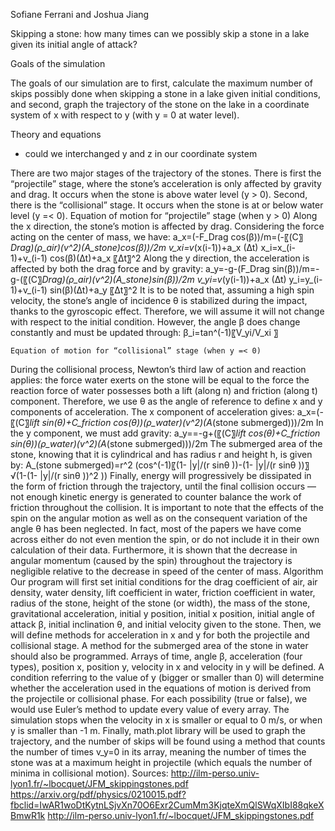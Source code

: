 Sofiane Ferrani and Joshua Jiang

Skipping a stone: how many times can we possibly skip a stone in a lake given its initial angle of attack?

Goals of the simulation

The goals of our simulation are to first, calculate the maximum number of skips possibly done when skipping a stone in a lake given initial conditions, and second, graph the trajectory of the stone on the lake in a coordinate system of x with respect to y (with y = 0 at water level).

Theory and equations
 
* could we interchanged y and z in our coordinate system

There are two major stages of the trajectory of the stones. There is first the “projectile” stage, where the stone’s acceleration is only affected by gravity and drag. It occurs when the stone is above water level (y > 0). Second, there is the “collisional” stage. It occurs when the stone is at or below water level (y =< 0). 
	Equation of motion for “projectile” stage (when y > 0)
Along the x direction, the stone’s motion is affected by drag. Considering the force acting on the center of mass, we have:
a_x=(-F_Drag cos(β))/m=(-〖(C〗_Drag)(ρ_air)(v^2)(A_stone)cos(β))/2m
v_xi=v_(x(i-1))+a_x (∆t)
x_i=x_(i-1)+v_(i-1) cos(β)(∆t)+a_x 〖∆t〗^2
Along the y direction, the acceleration is affected by both the drag force and by gravity:
a_y=-g-(F_Drag  sin⁡(β))/m=-g-(〖(C〗_Drag)(ρ_air)(v^2)(A_stone)sin(β))/2m
v_yi=v_(y(i-1))+a_x (∆t)
y_i=y_(i-1)+v_(i-1) sin(β)(∆t)+a_y 〖∆t〗^2
It is to be noted that, assuming a high spin velocity, the stone’s angle of incidence θ is stabilized during the impact, thanks to the gyroscopic effect. Therefore, we will assume it will not change with respect to the initial condition. However, the angle β does change constantly and must be updated through:
β_i=tan^(-1)⁡〖V_yi/V_xi 〗

	Equation of motion for “collisional” stage (when y =< 0)
During the collisional process, Newton’s third law of action and reaction applies: the force water exerts on the stone will be equal to the force the reaction force of water possesses both a lift (along n) and friction (along t) component. Therefore, we use θ as the angle of reference to define x and y components of acceleration. The x component of acceleration gives: 
a_x=(-〖(C〗_lift sin⁡(θ)+C_friction cos⁡(θ))(ρ_water)(v^2)(A_(stone submerged)))/2m
In the y component, we must add gravity:
a_y==-g+(〖(C〗_lift cos⁡(θ)+C_friction sin⁡(θ))(ρ_water)(v^2)(A_(stone submerged)))/2m
The submerged area of the stone, knowing that it is cylindrical and has radius r and height h, is given by:
A_(stone submerged)=r^2 (cos^(-1)⁡〖(1- |y|/(r sin⁡θ ))-(1- |y|/(r sin⁡θ ))〗 √(1-(1- |y|/(r sin⁡θ ))^2 ))
Finally, energy will progressively be dissipated in the form of friction through the trajectory, until the final collision occurs ― not enough kinetic energy is generated to counter balance the work of friction throughout the collision. 
It is important to note that the effects of the spin on the angular motion as well as on the consequent variation of the angle θ has been neglected. In fact, most of the papers we have come across either do not even mention the spin, or do not include it in their own calculation of their data. Furthermore, it is shown that the decrease in angular momentum (caused by the spin) throughout the trajectory is negligible relative to the decrease in speed of the center of mass.
Algorithm
Our program will first set initial conditions for the drag coefficient of air, air density, water density, lift coefficient in water, friction coefficient in water, radius of the stone, height of the stone (or width), the mass of the stone, gravitational acceleration, initial y position, initial x position, initial angle of attack β, initial inclination θ, and initial velocity given to the stone.
Then, we will define methods for acceleration in x and y for both the projectile and collisional stage. A method for the submerged area of the stone in water should also be programmed.
Arrays of time, angle β, acceleration (four types), position x, position y, velocity in x and velocity in y will be defined. A condition referring to the value of y (bigger or smaller than 0) will determine whether the acceleration used in the equations of motion is derived from the projectile or collisional phase. For each possibility (true or false), we would use Euler’s method to update every value of every array. The simulation stops when the velocity in x is smaller or equal to 0 m/s, or when y is smaller than -1 m.
Finally, math.plot library will be used to graph the trajectory, and the number of skips will be found using a method that counts the number of times v_y=0 in its array, meaning the number of times the stone was at a maximum height in projectile (which equals the number of minima in collisional motion).
Sources:
http://ilm-perso.univ-lyon1.fr/~lbocquet/JFM_skippingstones.pdf
https://arxiv.org/pdf/physics/0210015.pdf?fbclid=IwAR1woDtKytnLSjvXn70O6Exr2CumMm3KjqteXmQlSWqXIbI88qkeXBmwR1k
http://ilm-perso.univ-lyon1.fr/~lbocquet/JFM_skippingstones.pdf
